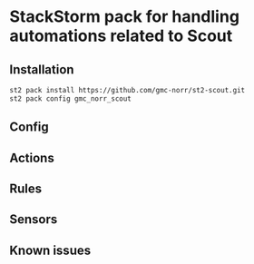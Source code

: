 # StackStorm pack for handling automations related to Scout

## Installation

```bash
st2 pack install https://github.com/gmc-norr/st2-scout.git
st2 pack config gmc_norr_scout
```

## Config


## Actions


## Rules


## Sensors


## Known issues

